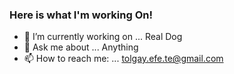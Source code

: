 ### Here is what I'm working On! 


- 🔭 I’m currently working on ... Real Dog
- 💬 Ask me about ... Anything
- 📫 How to reach me: ...  tolgay.efe.te@gmail.com
